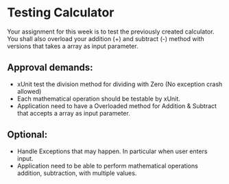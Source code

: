 # Testing Calculator
Your assignment for this week is to test the previously created calculator. You shall also overload your addition (+) and subtract (-) method with versions that takes a array as input parameter.

## Approval demands:
* xUnit test the division method for dividing with Zero (No exception crash allowed)
* Each mathematical operation should be testable by xUnit.
* Application need to have a Overloaded method for Addition & Subtract that accepts a array
as input parameter.

## Optional:
* Handle Exceptions that may happen. In particular when user enters input.
* Application need to be able to perform mathematical operations addition, subtraction, with
multiple values.
